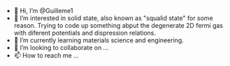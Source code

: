 - 👋 Hi, I’m @Guilleme1
- 👀 I’m interested in solid state, also known as "squalid state" for some reason. Trying to code up something abput the degenerate 2D fermi gas with diferent potentials and dispression relations. 
- 🌱 I’m currently learning materials science and engineering. 
- 💞️ I’m looking to collaborate on ...
- 📫 How to reach me ...

<!---
Guilleme1/Guilleme1 is a ✨ special ✨ repository because its `README.md` (this file) appears on your GitHub profile.
You can click the Preview link to take a look at your changes.
--->
